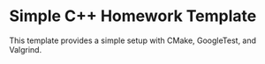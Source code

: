 # Simple C++ Homework Template

This template provides a simple setup with CMake, GoogleTest, and Valgrind.
